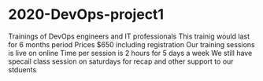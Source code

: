 # 2020-DevOps-project1
Trainings of DevOps engineers and IT professionals 
This trainig would last for 6 months period
Prices $650 including registration 
Our training sessions is live on online
Time per session is 2 hours for 5 days a week
We still have specail class session on saturdays for recap and other support to our stduents 
